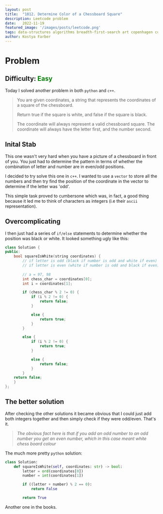 ```yaml
---
layout:	post
title:	"1812. Determine Color of a Chessboard Square"
description: Leetcode problem 
date:	2022-11-19
featured_image: '/images/posts/leetcode.png'
tags: data-structures algorithms breadth-first-search art copenhagen contemporary
author: Kostya Farber
---
```


# Problem
## Difficulty: <span style="color:green">Easy</span>
Today I solved another problem in both `python` and `c++`. 

> You are given coordinates, a string that represents the coordinates of a square of the chessboard. 
>
> Return true if the square is white, and false if the square is black. 
> 
> The coordinate will always represent a valid chessboard square. The coordinate will always have the letter first, and the number second.

## Inital Stab
This one wasn't very hard when you have a picture of a chessboard in front of you. You just had to determine the pattern in terms of whether the combination of letter and number are in even/odd positions.

I decided to try solve this one in `c++`. I wanted to use a `vector` to store all the numbers and then try find the position of the coordinate in the vector to determine if the letter was 'odd'.

This simple task proved to cumbersone which was, in fact, a good thing because it led me to think of characters as integers (i.e their `ascii` representation).

## Overcomplicating
I then just had a series of `if/else` statements to determine whether the position was black or white. It looked something ugly like this:

```c++
class Solution {
public:
    bool squareIsWhite(string coordinates) {
        // if letter is odd (black if number is odd and white if even)
        // if letter is even (white if number is odd and black if even)
        
        // a = 97, 98
        int chess_char = coordinates[0];
        int i = coordinates[1];

        if (chess_char % 2 != 0) {
            if (i % 2 != 0) {
                return false;
            }

            else {
                return true;
            }
        }

        else {
            if (i % 2 != 0) {
                return true;
            }

            else {
                return false;
            }
        }
    return false;    
    }
};
```

## The better solution
After checking the other solutions it became obvious that I could just add both integers together and then simply check if they were odd/even. That's it. 

> *The obvious fact here is that if you add an odd number to an odd number you get an even number, which in this case meant white chess board colour*

The much more pretty `python` solution:

```python
class Solution:
    def squareIsWhite(self, coordinates: str) -> bool:
        letter = ord(coordinates[0])
        number = int(coordinates[1])

        if ((letter + number) % 2 == 0):
            return False

        return True
```

Another one in the books.